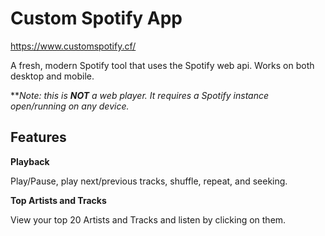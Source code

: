 # Custom Spotify App

https://www.customspotify.cf/

A fresh, modern Spotify tool that uses the Spotify web api. Works on both desktop and mobile.

***Note: this is **NOT** a web player. It requires a Spotify instance open/running on any device.*

## Features

**Playback**

Play/Pause, play next/previous tracks, shuffle, repeat, and seeking.

**Top Artists and Tracks**

View your top 20 Artists and Tracks and listen by clicking on them.

